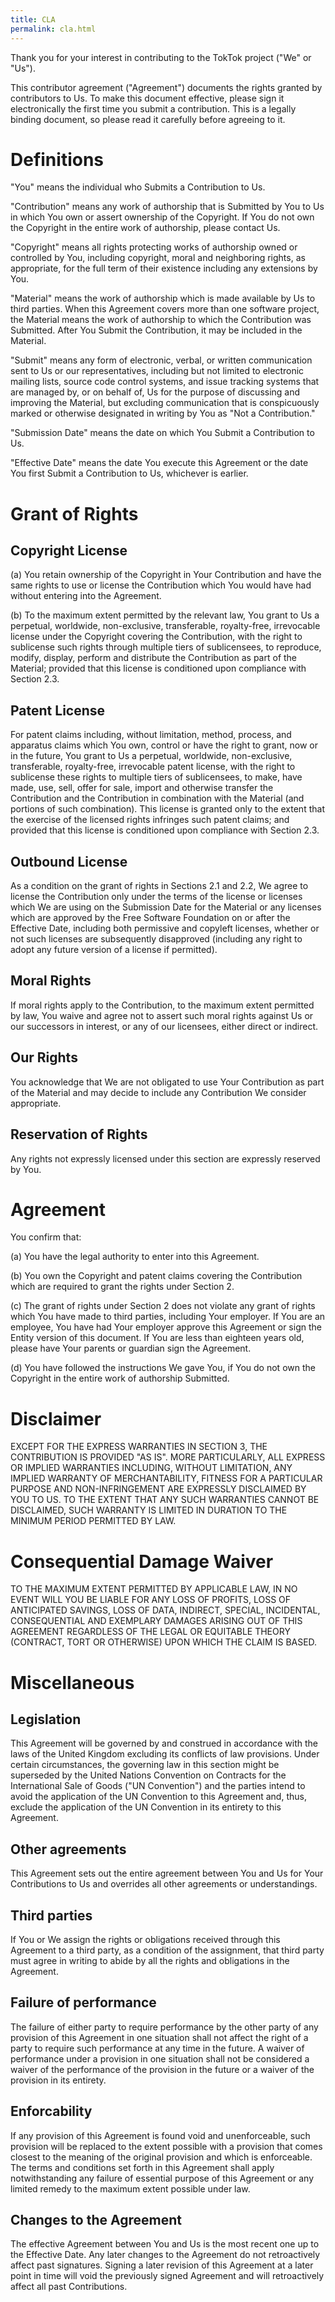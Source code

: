 ```yaml
---
title: CLA
permalink: cla.html
---
```


Thank you for your interest in contributing to the TokTok project ("We" or
"Us").

This contributor agreement ("Agreement") documents the rights granted by
contributors to Us. To make this document effective, please sign it
electronically the first time you submit a contribution. This is a legally
binding document, so please read it carefully before agreeing to it.

# Definitions

"You" means the individual who Submits a Contribution to Us.

"Contribution" means any work of authorship that is Submitted by You to Us in
which You own or assert ownership of the Copyright. If You do not own the
Copyright in the entire work of authorship, please contact Us.

"Copyright" means all rights protecting works of authorship owned or controlled
by You, including copyright, moral and neighboring rights, as appropriate, for
the full term of their existence including any extensions by You.

"Material" means the work of authorship which is made available by Us to third
parties. When this Agreement covers more than one software project, the
Material means the work of authorship to which the Contribution was Submitted.
After You Submit the Contribution, it may be included in the Material.

"Submit" means any form of electronic, verbal, or written communication sent to
Us or our representatives, including but not limited to electronic mailing
lists, source code control systems, and issue tracking systems that are managed
by, or on behalf of, Us for the purpose of discussing and improving the
Material, but excluding communication that is conspicuously marked or otherwise
designated in writing by You as "Not a Contribution."

"Submission Date" means the date on which You Submit a Contribution to Us.

"Effective Date" means the date You execute this Agreement or the date You
first Submit a Contribution to Us, whichever is earlier.

# Grant of Rights

## Copyright License

(a) You retain ownership of the Copyright in Your Contribution and have the
same rights to use or license the Contribution which You would have had without
entering into the Agreement.

(b) To the maximum extent permitted by the relevant law, You grant to Us a
perpetual, worldwide, non-exclusive, transferable, royalty-free, irrevocable
license under the Copyright covering the Contribution, with the right to
sublicense such rights through multiple tiers of sublicensees, to reproduce,
modify, display, perform and distribute the Contribution as part of the
Material; provided that this license is conditioned upon compliance with
Section 2.3.

## Patent License

For patent claims including, without limitation, method, process, and apparatus
claims which You own, control or have the right to grant, now or in the future,
You grant to Us a perpetual, worldwide, non-exclusive, transferable,
royalty-free, irrevocable patent license, with the right to sublicense these
rights to multiple tiers of sublicensees, to make, have made, use, sell, offer
for sale, import and otherwise transfer the Contribution and the Contribution
in combination with the Material (and portions of such combination). This
license is granted only to the extent that the exercise of the licensed rights
infringes such patent claims; and provided that this license is conditioned
upon compliance with Section 2.3.

## Outbound License

As a condition on the grant of rights in Sections 2.1 and 2.2, We agree to
license the Contribution only under the terms of the license or licenses which
We are using on the Submission Date for the Material or any licenses which are
approved by the Free Software Foundation on or after the Effective Date,
including both permissive and copyleft licenses, whether or not such licenses
are subsequently disapproved (including any right to adopt any future version
of a license if permitted).

## Moral Rights

If moral rights apply to the Contribution, to the maximum extent permitted by
law, You waive and agree not to assert such moral rights against Us or our
successors in interest, or any of our licensees, either direct or indirect.

## Our Rights

You acknowledge that We are not obligated to use Your Contribution as part of
the Material and may decide to include any Contribution We consider
appropriate.

## Reservation of Rights

Any rights not expressly licensed under this section are expressly reserved by
You.

# Agreement

You confirm that:

(a) You have the legal authority to enter into this Agreement.

(b) You own the Copyright and patent claims covering the Contribution which are
required to grant the rights under Section 2.

(c) The grant of rights under Section 2 does not violate any grant of rights
which You have made to third parties, including Your employer. If You are an
employee, You have had Your employer approve this Agreement or sign the Entity
version of this document. If You are less than eighteen years old, please have
Your parents or guardian sign the Agreement.

(d) You have followed the instructions We gave You, if You do not own the
Copyright in the entire work of authorship Submitted.

# Disclaimer

EXCEPT FOR THE EXPRESS WARRANTIES IN SECTION 3, THE CONTRIBUTION IS PROVIDED
"AS IS". MORE PARTICULARLY, ALL EXPRESS OR IMPLIED WARRANTIES INCLUDING,
WITHOUT LIMITATION, ANY IMPLIED WARRANTY OF MERCHANTABILITY, FITNESS FOR A
PARTICULAR PURPOSE AND NON-INFRINGEMENT ARE EXPRESSLY DISCLAIMED BY YOU TO US.
TO THE EXTENT THAT ANY SUCH WARRANTIES CANNOT BE DISCLAIMED, SUCH WARRANTY IS
LIMITED IN DURATION TO THE MINIMUM PERIOD PERMITTED BY LAW.

# Consequential Damage Waiver

TO THE MAXIMUM EXTENT PERMITTED BY APPLICABLE LAW, IN NO EVENT WILL YOU BE
LIABLE FOR ANY LOSS OF PROFITS, LOSS OF ANTICIPATED SAVINGS, LOSS OF DATA,
INDIRECT, SPECIAL, INCIDENTAL, CONSEQUENTIAL AND EXEMPLARY DAMAGES ARISING OUT
OF THIS AGREEMENT REGARDLESS OF THE LEGAL OR EQUITABLE THEORY (CONTRACT, TORT
OR OTHERWISE) UPON WHICH THE CLAIM IS BASED.

# Miscellaneous

## Legislation

This Agreement will be governed by and construed in accordance with the laws of
the United Kingdom excluding its conflicts of law provisions. Under certain
circumstances, the governing law in this section might be superseded by the
United Nations Convention on Contracts for the International Sale of Goods ("UN
Convention") and the parties intend to avoid the application of the UN
Convention to this Agreement and, thus, exclude the application of the UN
Convention in its entirety to this Agreement.

## Other agreements

This Agreement sets out the entire agreement between You and Us for Your
Contributions to Us and overrides all other agreements or understandings.

## Third parties

If You or We assign the rights or obligations received through this Agreement
to a third party, as a condition of the assignment, that third party must agree
in writing to abide by all the rights and obligations in the Agreement.

## Failure of performance

The failure of either party to require performance by the other party of any
provision of this Agreement in one situation shall not affect the right of a
party to require such performance at any time in the future. A waiver of
performance under a provision in one situation shall not be considered a waiver
of the performance of the provision in the future or a waiver of the provision
in its entirety.

## Enforcability

If any provision of this Agreement is found void and unenforceable, such
provision will be replaced to the extent possible with a provision that comes
closest to the meaning of the original provision and which is enforceable. The
terms and conditions set forth in this Agreement shall apply notwithstanding
any failure of essential purpose of this Agreement or any limited remedy to the
maximum extent possible under law.

## Changes to the Agreement

The effective Agreement between You and Us is the most recent one up to the
Effective Date. Any later changes to the Agreement do not retroactively affect
past signatures. Signing a later revision of this Agreement at a later point
in time will void the previously signed Agreement and will retroactively
affect all past Contributions.
